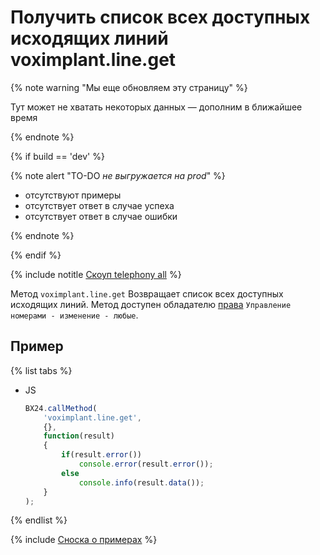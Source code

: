 # Получить список всех доступных исходящих линий voximplant.line.get

{% note warning "Мы еще обновляем эту страницу" %}

Тут может не хватать некоторых данных — дополним в ближайшее время

{% endnote %}

{% if build == 'dev' %}

{% note alert "TO-DO _не выгружается на prod_" %}

- отсутствуют примеры
- отсутствует ответ в случае успеха
- отсутствует ответ в случае ошибки

{% endnote %}

{% endif %}

{% include notitle [Скоуп telephony all](../../_includes/scope-telephony-all.md) %}

Метод `voximplant.line.get` Возвращает список всех доступных исходящих линий. Метод доступен обладателю [права](https://helpdesk.bitrix24.ru/open/18177766/) `Управление номерами - изменение - любые`.

## Пример

{% list tabs %}

- JS

    ```js
    BX24.callMethod(
        'voximplant.line.get',
        {},
        function(result)
        {
            if(result.error())
                console.error(result.error());
            else
                console.info(result.data());
        }
    );
    ```

{% endlist %}

{% include [Сноска о примерах](../../../../_includes/examples.md) %}